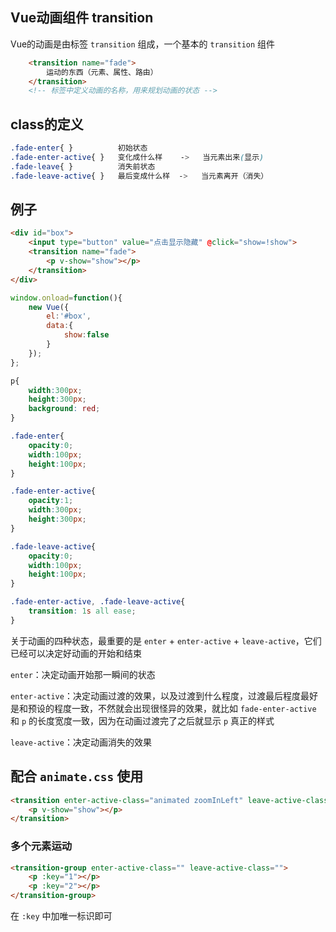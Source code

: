 ## Vue动画组件 transition
Vue的动画是由标签 `transition` 组成，一个基本的 `transition` 组件

```html
    <transition name="fade">
        运动的东西（元素、属性、路由）
    </transition>
    <!-- 标签中定义动画的名称，用来规划动画的状态 -->
```

## class的定义

```css
.fade-enter{ }          初始状态
.fade-enter-active{ }   变化成什么样    ->   当元素出来(显示)
.fade-leave{ }          消失前状态
.fade-leave-active{ }   最后变成什么样  ->   当元素离开（消失）
```

## 例子

```html
<div id="box">
    <input type="button" value="点击显示隐藏" @click="show=!show">
    <transition name="fade">
        <p v-show="show"></p>
    </transition>
</div>
```

```js
window.onload=function(){
    new Vue({
        el:'#box',
        data:{
            show:false
        }
    });
};
```

```css
p{
    width:300px;
    height:300px;
    background: red;
}

.fade-enter{
    opacity:0;
    width:100px;
    height:100px;
}

.fade-enter-active{
    opacity:1;
    width:300px;
    height:300px;
}

.fade-leave-active{
    opacity:0;
    width:100px;
    height:100px;
}

.fade-enter-active, .fade-leave-active{
    transition: 1s all ease;
}
```

关于动画的四种状态，最重要的是 `enter` + `enter-active` + `leave-active`，它们已经可以决定好动画的开始和结束

`enter`：决定动画开始那一瞬间的状态

`enter-active`：决定动画过渡的效果，以及过渡到什么程度，过渡最后程度最好是和预设的程度一致，不然就会出现很怪异的效果，就比如 `fade-enter-active` 和 `p` 的长度宽度一致，因为在动画过渡完了之后就显示 `p` 真正的样式

`leave-active`：决定动画消失的效果

## 配合 `animate.css` 使用


```html
<transition enter-active-class="animated zoomInLeft" leave-active-class="animated zoomOutRight">
	<p v-show="show"></p>
</transition>
```

### 多个元素运动

```html
<transition-group enter-active-class="" leave-active-class="">
    <p :key="1"></p>
    <p :key="2"></p>
</transition-group>
```

在 `:key` 中加唯一标识即可





